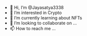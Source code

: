 - 👋 Hi, I’m @Jayasatya3338
- 👀 I’m interested in Crypto
- 🌱 I’m currently learning about NFTs
- 💞️ I’m looking to collaborate on ...
- 📫 How to reach me ...

<!---
Jayasatya3338/Jayasatya3338 is a ✨ special ✨ repository because its `README.md` (this file) appears on your GitHub profile.
You can click the Preview link to take a look at your changes.
--->
